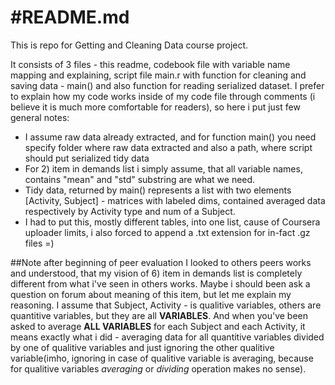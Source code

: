 #README.md
==============

This is repo for Getting and Cleaning Data course project.

It consists of 3 files - this readme, codebook file with variable name mapping and explaining, script file main.r with function for cleaning and saving data - main() and also function for reading serialized dataset.
      I prefer to explain how my code works inside of my code file through comments (i believe it is much more comfortable for readers), so here i put just few general notes:
* I assume raw data already extracted, and for function main() you need specify folder where raw data extracted and also a path, where script should put serialized tidy data
* For 2) item in demands list i simply assume, that all variable names, contains "mean" and "std" substring are what we need.
* Tidy data, returned by main() represents a list with two elements [Activity, Subject] - matrices with labeled dims, contained  averaged data respectively by Activity type and num of a Subject. 
* I had to put this, mostly different tables, into one list, cause of Coursera uploader limits, i also forced to append a .txt extension for in-fact .gz files =)

##Note after beginning of peer evaluation
I looked to others peers works and understood, that my vision of 6) item in demands list is completely different from what i've seen in others works. Maybe i should been ask a question on forum about meaning of this item, but let me explain my reasoning. I assume that Subject, Activity - is qualitive variables, others are quantitive variables, but they are all **VARIABLES**. And when you've been asked to average **ALL VARIABLES** for each Subject and each Activity, it means exactly what i did - averaging data for all quantitive variables divided by one of qualitive variables and just ignoring the other qualitive variable(imho, ignoring in case of qualitive variable is averaging, because for qualitive variables *averaging* or *dividing* operation makes no sense). 
